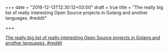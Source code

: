+++
date = "2016-12-13T12:30:12+03:00"
draft = true
title = "The really big list of really interesting Open Source projects in Golang and another languages.  #reddit"

+++

<p><a href="https://t.co/LRHI9HOCpk">The really big list of really interesting Open Source projects in Golang and another languages.  #reddit</a></p>
